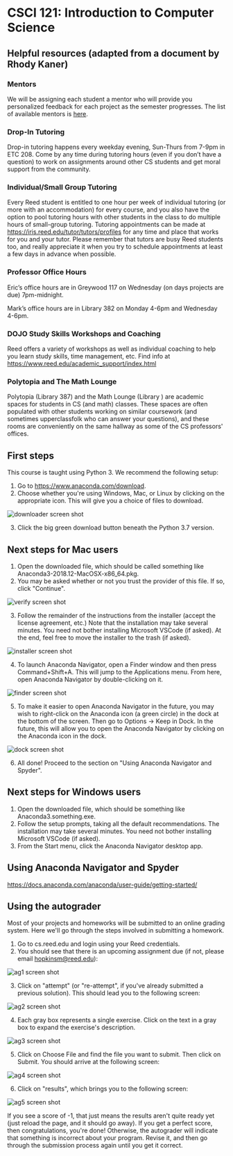 # CSCI 121: Introduction to Computer Science

## Helpful resources (adapted from a document by Rhody Kaner)

### Mentors

We will be assigning each student a mentor who will provide you personalized
feedback for each project as the semester progresses. The list of
available mentors is [here](https://github.com/Mark-Hopkins-at-Reed/csci-121/blob/master/admin/mentors.md).

### Drop-In Tutoring
Drop-in tutoring happens every weekday evening, Sun-Thurs from 7-9pm in 
ETC 208. Come by any time during tutoring hours (even if you don’t have a 
question) to work on assignments around other CS students and get moral 
support from the community. 

### Individual/Small Group Tutoring 
Every Reed student is entitled to one hour per week of individual tutoring
(or more with an accommodation) for every course, and you also have the
option to pool tutoring hours with other students in the class to do
multiple hours of small-group tutoring. Tutoring appointments can be
made at https://iris.reed.edu/tutor/tutors/profiles for any time and place
that works for you and your tutor. Please remember that tutors are busy Reed
students too, and really appreciate it when you try to schedule appointments
at least a few days in advance when possible.

### Professor Office Hours
Eric’s office hours are in Greywood 117 on Wednesday
(on days projects are due) 7pm-midnight.

Mark’s office hours are in Library 382 on Monday 4-6pm and Wednesday 4-6pm.

### DOJO Study Skills Workshops and Coaching
Reed offers a variety of workshops as well as individual coaching to help
you learn study skills, time management, etc. Find info at
https://www.reed.edu/academic_support/index.html

### Polytopia and The Math Lounge
Polytopia (Library 387) and the Math Lounge (Library ) are academic spaces
for students in CS (and math) classes. These spaces are often populated with
other students working on similar coursework (and sometimes upperclassfolk
who can answer your questions), and these rooms are conveniently on the same
hallway as some of the CS professors' offices.


## First steps

This course is taught using Python 3. We recommend the following setup:

1. Go to https://www.anaconda.com/download.
2. Choose whether you're using Windows, Mac, or Linux by clicking on the appropriate icon. This will give you a choice of files to download.

![downloader screen shot](img/download.png "Downloader Screenshot")


3. Click the big green download button beneath the Python 3.7 version.

## Next steps for Mac users

1. Open the downloaded file, which should be called something like Anaconda3-2018.12-MacOSX-x86_64.pkg.
2. You may be asked whether or not you trust the provider of this file. If so, click "Continue".

![verify screen shot](img/trust.png "Verify Screenshot")

3. Follow the remainder of the instructions from the installer (accept the license agreement, etc.) Note that the installation may take several minutes. You need not bother installing Microsoft VSCode (if asked). At the end, feel free to move the installer to the trash (if asked).

![installer screen shot](img/installer.png "Installer Screenshot")

4. To launch Anaconda Navigator, open a Finder window and then press Command+Shift+A. This will jump to the Applications menu. From here, open Anaconda Navigator by double-clicking on it.

![finder screen shot](img/open.png "Finder Screenshot")

5. To make it easier to open Anaconda Navigator in the future, you may wish to right-click on the Anaconda icon (a green circle) in the dock at the bottom of the screen. Then go to Options -> Keep in Dock. In the future, this will allow you to open the Anaconda Navigator by clicking on the Anaconda icon in the dock.

![dock screen shot](img/dock.png "Dock Screenshot")

6. All done! Proceed to the section on "Using Anaconda Navigator and Spyder".

##  Next steps for Windows users

1. Open the downloaded file, which should be something like Anaconda3.something.exe.
2. Follow the setup prompts, taking all the default recommendations. The installation may take several minutes. You need not bother installing Microsoft VSCode (if asked). 
3. From the Start menu, click the Anaconda Navigator desktop app.

## Using Anaconda Navigator and Spyder

https://docs.anaconda.com/anaconda/user-guide/getting-started/



## Using the autograder

Most of your projects and homeworks will be submitted to an online grading
system. Here we'll go through the steps involved in submitting a homework.

1. Go to cs.reed.edu and login using your Reed credentials.
2. You should see that there is an upcoming assignment due (if not, please
email hopkinsm@reed.edu):

![ag1 screen shot](img/autograder1.png "AG1 Screenshot")

3. Click on "attempt" (or "re-attempt", if you've already submitted a previous
solution). This should lead you to the following screen:

![ag2 screen shot](img/autograder2.png "AG2 Screenshot")

4. Each gray box represents a single exercise. Click on the text in a gray
box to expand the exercise's description.

![ag3 screen shot](img/autograder3.png "AG3 Screenshot")

5. Click on Choose File and find the file you want to submit. Then click on
Submit. You should arrive at the following screen:

![ag4 screen shot](img/autograder4.png "AG4 Screenshot")

6. Click on "results", which brings you to the following screen:

![ag5 screen shot](img/autograder5.png "AG5 Screenshot")

If you see a score of -1, that just means the results aren't quite ready
yet (just reload the page, and it should go away). If you get a perfect
score, then congratulations, you're done! Otherwise, the autograder will
indicate that something is incorrect about your program. Revise it, and
then go through the submission process again until you get it correct.








